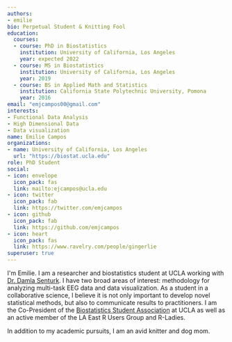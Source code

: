 ```yaml
---
authors:
- emilie
bio: Perpetual Student & Knitting Fool 
education:
  courses:
  - course: PhD in Biostatistics
    institution: University of California, Los Angeles
    year: expected 2022
  - course: MS in Biostatistics
    institution: University of California, Los Angeles
    year: 2019
  - course: BS in Applied Math and Statistics
    institution: California State Polytechnic University, Pomona
    year: 2016
email: "emjcampos00@gmail.com"
interests:
- Functional Data Analysis 
- High Dimensional Data
- Data visualization
name: Emilie Campos
organizations:
- name: University of California, Los Angeles
  url: "https://biostat.ucla.edu"
role: PhD Student
social:
- icon: envelope
  icon_pack: fas
  link: mailto:ejcampos@ucla.edu
- icon: twitter
  icon_pack: fab
  link: https://twitter.com/emjcampos
- icon: github
  icon_pack: fab
  link: https://github.com/emjcampos
- icon: heart
  icon_pack: fas
  link: https://www.ravelry.com/people/gingerlie
superuser: true
---
```


I'm Emilie. I am a researcher and biostatistics student at UCLA working with [Dr. Damla Senturk](http://dsenturk.bol.ucla.edu/). I have two broad areas of interest: methodology for analyzing multi-task EEG data and data visualization. As a student in a collaborative science, I believe it is not only important to develop novel statistical methods, but also to communicate results to practitioners. I am the Co-President of the [Biostatistics Student Association](http://ucla-bsa.netlify.com) at UCLA as well as an active member of the LA East R Users Group and R-Ladies. 

In addition to my academic pursuits, I am an avid knitter and dog mom. 
